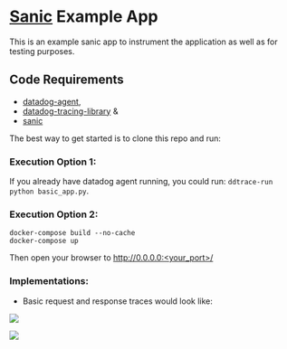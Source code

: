 # [Sanic](https://sanic.readthedocs.io/en/latest/index.html) Example App

This is an example sanic app to instrument the application as well as for testing purposes.

## Code Requirements

- <a href="https://docs.datadoghq.com/agent/basic_agent_usage/?tab=agentv6v7">datadog-agent</a>, 
- <a href="https://docs.datadoghq.com/tracing/setup/python/">datadog-tracing-library</a> & 
- <a href="https://sanic.readthedocs.io/en/latest/index.html">sanic</a>

The best way to get started is to clone this repo and run:

### Execution Option 1:

If you already have datadog agent running, you could run: ```ddtrace-run python basic_app.py```.

### Execution Option 2:

```
docker-compose build --no-cache
docker-compose up
```

Then open your browser to http://0.0.0.0:<your_port>/

### Implementations:

- Basic request and response traces would look like:

![](https://p-qkfgo2.t2.n0.cdn.getcloudapp.com/items/6qu260YR/Image%202020-07-22%20at%2012.25.34%20PM.png?v=88a7c0746edd328bfc44f7313e4b6c72)

![](https://p-qkfgo2.t2.n0.cdn.getcloudapp.com/items/wbuW2Jz8/Image%202020-07-22%20at%2012.27.04%20PM.png?v=db356cda678401d10c4cd526e248fe5c)